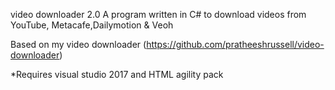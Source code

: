 video downloader 2.0
A program written in C# to download videos from YouTube, Metacafe,Dailymotion & Veoh


Based on my video downloader (https://github.com/pratheeshrussell/video-downloader)

*Requires visual studio 2017 and HTML agility pack
